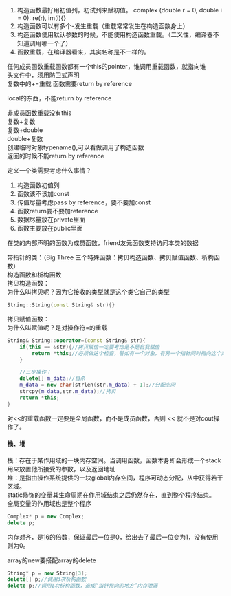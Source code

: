 1. 构造函数最好用初值列，初试列来赋初值。
complex (double r = 0, double i = 0): re(r), im(i){}
2. 构造函数可以有多个-发生重载（重载常常发生在构造函数身上）
3. 构造函数使用默认参数的时候，不能使用构造函数重载。（二义性，编译器不知道调用哪一个了）
4. 函数重载，在编译器看来，其实名称是不一样的。


任何成员函数重载函数都有一个this的pointer，谁调用重载函数，就指向谁  
头文件中，须用防卫式声明  
复数中的+=重载
函数需要return by reference


local的东西，不能return by reference

非成员函数重载没有this  
复数+复数  
复数+double  
double+复数  
创建临时对象typename(),可以看做调用了构造函数  
返回的时候不能return by reference  

定义一个类需要考虑什么事情？
1. 构造函数初值列  
2. 函数该不该加const  
3. 传值尽量考虑pass by reference，要不要加const  
4. 函数return要不要加reference  
5. 数据尽量放在private里面  
6. 函数主要放在public里面  


在类的内部声明的函数为成员函数，friend友元函数支持访问本类的数据  


带指针的类：（Big Three 三个特殊函数：拷贝构造函数、拷贝赋值函数、析构函数）  
构造函数和析构函数  
拷贝构造函数：  
为什么叫拷贝呢？因为它接收的类型就是这个类它自己的类型 
```cpp 
String::String(const String& str){}
```
拷贝赋值函数：  
为什么叫赋值呢？是对操作符=的重载  
```cpp
String& String::operator=(const String& str){
    if(this == &str){//拷贝赋值一定要考虑是不是自我赋值
        return *this;//必须做这个检查，譬如有一个对象，有另一个指针同时指向这个对象
    }

    //三步操作：
    delete[] m_data;//自杀
    m_data = new char[strlen(str.m_data) + 1];//分配空间
    strcpy(m_data,str.m_data);//拷贝
    return *this;
}
```
对<<的重载函数一定要是全局函数，而不是成员函数，否则 << 就不是对cout操作了。  


#### 栈、堆  
栈：存在于某作用域的一块内存空间。当调用函数，函数本身即会形成一个stack用来放置他所接受的参数，以及返回地址  
堆：是指由操作系统提供的一块global内存空间，程序可动态分配，从中获得若干区域。  
static修饰的变量其生命周期在作用域结束之后仍然存在，直到整个程序结束。  
全局变量的作用域也是整个程序  
```cpp
Complex* p = new Complex;
delete p;
```
内存对齐，是16的倍数，保证最后一位是0，给出去了最后一位变为1，没有使用则为0。  


array的new要搭配array的delete  
```cpp
String* p = new String[3];
delete[] p;//调用3次析构函数
delete p;//调用1次析构函数，造成“指针指向的地方”内存泄漏
```  